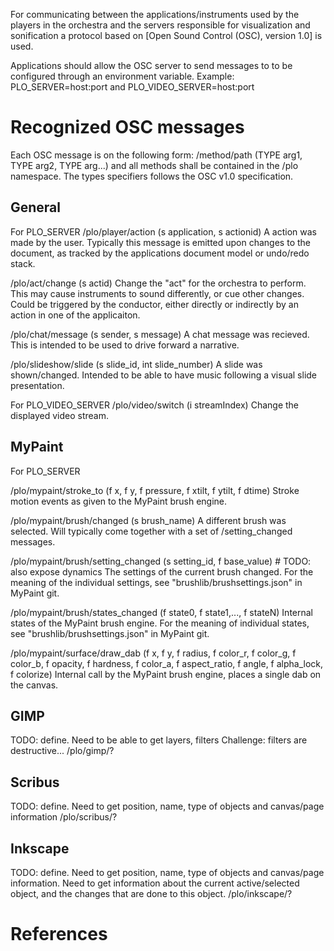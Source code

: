 For communicating between the applications/instruments used by the players
in the orchestra and the servers responsible for visualization and sonification
a protocol based on [Open Sound Control (OSC), version 1.0] is used. 

Applications should allow the OSC server to send messages to to be configured
through an environment variable. Example:
PLO_SERVER=host:port and PLO_VIDEO_SERVER=host:port

Recognized OSC messages
========================
Each OSC message is on the following form:
/method/path (TYPE arg1, TYPE arg2, TYPE arg...)
and all methods shall be contained in the /plo namespace.
The types specifiers follows the OSC v1.0 specification.

General
---------
For PLO_SERVER
/plo/player/action (s application, s actionid)
    A action was made by the user.
    Typically this message is emitted upon changes to the document, as
    tracked by the applications document model or undo/redo stack.

/plo/act/change (s actid)
    Change the "act" for the orchestra to perform.
    This may cause instruments to sound differently, or cue other changes.
    Could be triggered by the conductor, either directly
    or indirectly by an action in one of the applicaiton.

/plo/chat/message (s sender, s message)
    A chat message was recieved.
    This is intended to be used to drive forward a narrative.

/plo/slideshow/slide (s slide_id, int slide_number)
    A slide was shown/changed.
    Intended to be able to have music following a visual slide presentation.

For PLO_VIDEO_SERVER
/plo/video/switch (i streamIndex)
    Change the displayed video stream.


MyPaint
---------
For PLO_SERVER

/plo/mypaint/stroke_to (f x, f y, f pressure, f xtilt, f ytilt, f dtime)
    Stroke motion events as given to the MyPaint brush engine.

/plo/mypaint/brush/changed (s brush_name)
    A different brush was selected.
    Will typically come together with a set of /setting_changed messages.

/plo/mypaint/brush/setting_changed (s setting_id, f base_value)
    # TODO: also expose dynamics
    The settings of the current brush changed.
    For the meaning of the individual settings, see "brushlib/brushsettings.json" in MyPaint git. 

/plo/mypaint/brush/states_changed (f state0, f state1,..., f stateN)
    Internal states of the MyPaint brush engine.
    For the meaning of individual states, see "brushlib/brushsettings.json" in MyPaint git.

/plo/mypaint/surface/draw_dab (f x, f y, f radius,
                               f color_r, f color_g, f color_b,
                               f opacity, f hardness, f color_a,
                               f aspect_ratio, f angle,
                               f alpha_lock, f colorize)
    Internal call by the MyPaint brush engine, places a single dab on the canvas.


GIMP
-----------

TODO: define. Need to be able to get layers, filters
Challenge: filters are destructive...
/plo/gimp/?

Scribus
-----------

TODO: define. Need to get position, name, type of objects and canvas/page information
/plo/scribus/?

Inkscape
----------

TODO: define. Need to get position, name, type of objects and canvas/page information.
Need to get information about the current active/selected object,
and the changes that are done to this object.
/plo/inkscape/?

References
============
[1]: http://opensoundcontrol.org/spec-1_0 "Open Sound Control v1.0 specification"
